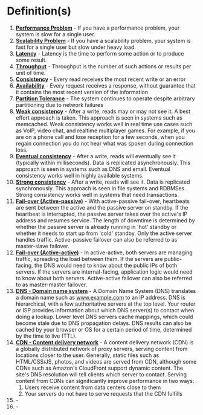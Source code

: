# Definition(s)
1. **[Performance Problem](https://github.com/donnemartin/system-design-primer#performance-vs-scalability)** - If you have a performance problem, your system is slow for a single user.
2. **[Scalability Problem](https://github.com/donnemartin/system-design-primer#performance-vs-scalability)** - If you have a scalability problem, your system is fast for a single user but slow under heavy load.
3. **[Latency](https://github.com/donnemartin/system-design-primer#latency-vs-throughput)** - Latency is the time to perform some action or to produce some result.
4. **[Throughput](https://github.com/donnemartin/system-design-primer#latency-vs-throughput)** - Throughput is the number of such actions or results per unit of time.
5. **[Consistency](https://github.com/donnemartin/system-design-primer#cap-theorem)** - Every read receives the most recent write or an error
6. **[Availability](https://github.com/donnemartin/system-design-primer#cap-theorem)** - Every request receives a response, without guarantee that it contains the most recent version of the information
7. **[Partition Tolerance](https://github.com/donnemartin/system-design-primer#cap-theorem)** - The system continues to operate despite arbitrary partitioning due to network failures
8. **[Weak consistency](https://github.com/donnemartin/system-design-primer#consistency-patterns)** - After a write, reads may or may not see it. A best effort approach is taken. This approach is seen in systems such as memcached. Weak consistency works well in real time use cases such as VoIP, video chat, and realtime multiplayer games. For example, if you are on a phone call and lose reception for a few seconds, when you regain connection you do not hear what was spoken during connection loss.
9. **[Eventual consistency](https://github.com/donnemartin/system-design-primer#consistency-patterns)** - After a write, reads will eventually see it (typically within milliseconds). Data is replicated asynchronously. This approach is seen in systems such as DNS and email. Eventual consistency works well in highly available systems.
10. **[Strong consistency](https://github.com/donnemartin/system-design-primer#consistency-patterns)** - After a write, reads will see it. Data is replicated synchronously. This approach is seen in file systems and RDBMSes. Strong consistency works well in systems that need transactions.
11. **[Fail-over (Active-passive)](https://github.com/donnemartin/system-design-primer#availability-patterns)** - With active-passive fail-over, heartbeats are sent between the active and the passive server on standby. If the heartbeat is interrupted, the passive server takes over the active's IP address and resumes service. The length of downtime is determined by whether the passive server is already running in 'hot' standby or whether it needs to start up from 'cold' standby. Only the active server handles traffic. Active-passive failover can also be referred to as master-slave failover.
12. **[Fail-over (Active-active)](https://github.com/donnemartin/system-design-primer#availability-patterns)** - In active-active, both servers are managing traffic, spreading the load between them. If the servers are public-facing, the DNS would need to know about the public IPs of both servers. If the servers are internal-facing, application logic would need to know about both servers. Active-active failover can also be referred to as master-master failover.
13. **[DNS - Domain name system](https://github.com/donnemartin/system-design-primer#domain-name-system)** - A Domain Name System (DNS) translates a domain name such as www.example.com to an IP address. DNS is hierarchical, with a few authoritative servers at the top level. Your router or ISP provides information about which DNS server(s) to contact when doing a lookup. Lower level DNS servers cache mappings, which could become stale due to DNS propagation delays. DNS results can also be cached by your browser or OS for a certain period of time, determined by the time to live (TTL). 
14. **[CDN - Content delivery network](https://github.com/donnemartin/system-design-primer#content-delivery-network)** - A content delivery network (CDN) is a globally distributed network of proxy servers, serving content from locations closer to the user. Generally, static files such as HTML/CSS/JS, photos, and videos are served from CDN, although some CDNs such as Amazon's CloudFront support dynamic content. The site's DNS resolution will tell clients which server to contact. Serving content from CDNs can significantly improve performance in two ways:
    1. Users receive content from data centers close to them
    2. Your servers do not have to serve requests that the CDN fulfills 
15. **[]()** - 
16. **[]()** - 
